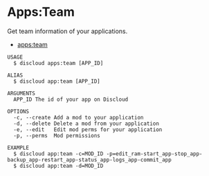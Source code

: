 # Apps:Team

Get team information of your applications.

* [apps:team](#appsteam)

```sh-session
USAGE
  $ discloud apps:team [APP_ID]

ALIAS
  $ discloud app:team [APP_ID]

ARGUMENTS
  APP_ID The id of your app on Discloud

OPTIONS
  -c, --create Add a mod to your application
  -d, --delete Delete a mod from your application
  -e, --edit   Edit mod perms for your application
  -p, --perms  Mod permissions

EXAMPLE
  $ discloud app:team -c=MOD_ID -p=edit_ram-start_app-stop_app-backup_app-restart_app-status_app-logs_app-commit_app
  $ discloud app:team -d=MOD_ID
```
